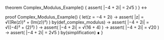 theorem Complex_Modulus_Example() {
  assert(
    |−4 + 2i| = 2√5
  )
} ↔

proof Complex_Modulus_Example() {
  let(z = −4 + 2i) →
  assert(
    |z| = √((Re(z))² + (Im(z))²)
  ) by(def_complex_modulus) →
  assert(
    |−4 + 2i| = √((−4)² + (2)²)
  ) →
  assert(
    |−4 + 2i| = √(16 + 4)
  ) →
  assert(
    |−4 + 2i| = √20
  ) →
  assert(
    |−4 + 2i| = 2√5
  ) by(simplification) ∎
}